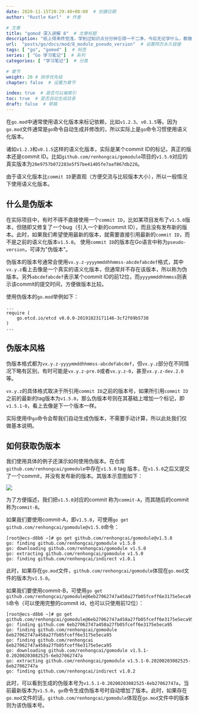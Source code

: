 ```yaml
---
date: 2020-11-15T20:29:40+08:00  # 创建日期
author: "Rustle Karl"  # 作者

# 文章
title: "gomod 深入讲解 8"  # 文章标题
description: "纸上得来终觉浅，学到过知识点分分钟忘得一干二净，今后无论学什么，都做好笔记吧。"
url:  "posts/go/docs/mod/8_module_pseudo_version"  # 设置网页永久链接
tags: [ "go", "gomod" ]  # 标签
series: [ "Go 学习笔记"]  # 系列
categories: [ "学习笔记"]  # 分类

# 章节
weight: 20 # 排序优先级
chapter: false  # 设置为章节

index: true  # 是否可以被索引
toc: true  # 是否自动生成目录
draft: false  # 草稿
---
```


在`go.mod`中通常使用语义化版本来标记依赖，比如`v1.2.3`、`v0.1.5`等。因为`go.mod`文件通常是`go`命令自动生成并修改的，所以实际上是`go`命令习惯使用语义化版本。

诸如`v1.2.3`和`v0.1.5`这样的语义化版本，实际是某个commit ID的标记，真正的版本还是commit ID。比如`github.com/renhongcai/gomodule`项目的`v1.5.0`对应的真实版本为`20e9757b072283e5f57be41405fe7aaf867db220`。

由于语义化版本比`commit ID`更直观（方便交流与比较版本大小），所以一般情况下使用语义化版本。

## 什么是伪版本

在实际项目中，有时不得不直接使用一个`commit ID`，比如某项目发布了`v1.5.0`版本，但随即又修复了一个bug（引入一个新的commit ID），而且没有发布新的版本。此时，如果我们希望使用最新的版本，就需要直接引用最新的`commit ID`，而不是之前的语义化版本`v1.5.0`。
使用`commit ID`的版本在Go语言中称为`pseudo-version`，可译为"伪版本"。

伪版本的版本号通常会使用`vx.y.z-yyyymmddhhmmss-abcdefabcdef`格式，其中`vx.y.z`看上去像是一个真实的语义化版本，但通常并不存在该版本，所以称为伪版本。另外`abcdefabcdef`表示某个commit ID的前12位，而`yyyymmddhhmmss`则表示该commit的提交时间，方便做版本比较。

使用伪版本的`go.mod`举例如下：
```
...
require (
	go.etcd.io/etcd v0.0.0-20191023171146-3cf2f69b5738
)
...
```

## 伪版本风格

伪版本格式都为`vx.y.z-yyyymmddhhmmss-abcdefabcdef`，但`vx.y.z`部分在不同情况下略有区别，有时可能是`vx.y.z-pre.0`或者`vx.y.z-0`，甚至`vx.y.z-dev.2.0`等。

`vx.y.z`的具体格式取决于所引用`commit ID`之前的版本号，如果所引用`commit ID`之前的最新的tag版本为`v1.5.0`，那么伪版本号则在其基础上增加一个标记，即`v1.5.1-0`，看上去像是下一个版本一样。

实际使用中`go`命令会帮我们自动生成伪版本，不需要手动计算，所以此处我们仅做基本说明。

## 如何获取伪版本

我们使用具体的例子还演示如何使用伪版本。在仓库`github.com/renhongcai/gomodule`中存在`v1.5.0` tag 版本，在`v1.5.0`之后又提交了一个commit，并没有发布新的版本。其版本示意图如下：

![](images/gomodule_pseudo-version.png)

为了方便描述，我们把`v1.5.0`对应的commit 称为`commit-A`，而其随后的commit称为`commit-B`。

如果我们要使用commit-A，即`v1.5.0`，可使用`go get github.com/renhongcai/gomodule@v1.5.0`命令：
```
[root@ecs-d8b6 ~]# go get github.com/renhongcai/gomodule@v1.5.0
go: finding github.com/renhongcai/gomodule v1.5.0
go: downloading github.com/renhongcai/gomodule v1.5.0
go: extracting github.com/renhongcai/gomodule v1.5.0
go: finding github.com/renhongcai/indirect v1.0.1
```
此时，如果存在`go.mod`文件，`github.com/renhongcai/gomodule`体现在`go.mod`文件的版本为`v1.5.0`。

如果我们要使用commit-B，可使用`go get github.com/renhongcai/gomodule@6eb27062747a458a27fb05fceff6e3175e5eca95`命令（可以使用完整的commit id，也可以只使用前12位）：
```
[root@ecs-d8b6 ~]# go get github.com/renhongcai/gomodule@6eb27062747a458a27fb05fceff6e3175e5eca95
go: finding github.com 6eb27062747a458a27fb05fceff6e3175e5eca95
go: finding github.com/renhongcai/gomodule 6eb27062747a458a27fb05fceff6e3175e5eca95
go: finding github.com/renhongcai 6eb27062747a458a27fb05fceff6e3175e5eca95
go: downloading github.com/renhongcai/gomodule v1.5.1-0.20200203082525-6eb27062747a
go: extracting github.com/renhongcai/gomodule v1.5.1-0.20200203082525-6eb27062747a
go: finding github.com/renhongcai/indirect v1.0.2
```
此时，可以看到生成的伪版本号为`v1.5.1-0.20200203082525-6eb27062747a`，当前最新版本为`v1.5.0`，`go`命令生成伪版本号时自动增加了版本。此时，如果存在`go.mod`文件的话，`github.com/renhongcai/gomodule`体现在`go.mod`文件中的版本则为该伪版本号。
